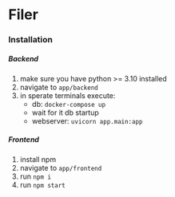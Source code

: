 # Filer

### Installation

##### Backend

1. make sure you have python >= 3.10 installed
2. navigate to `app/backend`
3. in sperate terminals execute:
   - db: `docker-compose up`
   - wait for it db startup
   - webserver: `uvicorn app.main:app`

##### Frontend

1. install npm
2. navigate to `app/frontend`
3. run `npm i`
4. run `npm start`